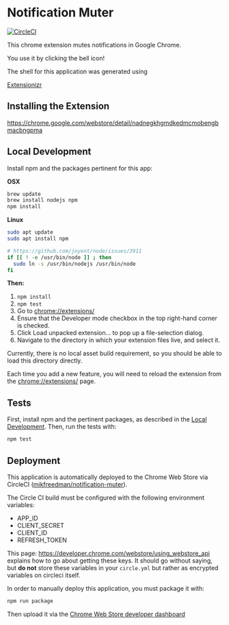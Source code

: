 # Notification Muter

[![CircleCI](https://circleci.com/gh/mikfreedman/notification-muter.svg?style=svg)](https://circleci.com/gh/mikfreedman/notification-muter)

This chrome extension mutes notifications in Google Chrome. 

You use it by clicking the bell icon!

The shell for this application was generated using

[Extensionizr](http://extensionizr.com)

## Installing the Extension

https://chrome.google.com/webstore/detail/nadnegkhgmdkedmcmobengbmacbngpma

## Local Development

Install npm and the packages pertinent for this app:

__OSX__

```bash
brew update
brew install nodejs npm
npm install
```

__Linux__

``` bash
sudo apt update
sudo apt install npm

# https://github.com/joyent/node/issues/3911
if [[ ! -e /usr/bin/node ]] ; then
  sudo ln -s /usr/bin/nodejs /usr/bin/node
fi
```


__Then:__

1. `npm install`
1. `npm test`
1. Go to [chrome://extensions/](chrome://extensions/)
1. Ensure that the Developer mode checkbox in the top right-hand corner is checked.
1. Click Load unpacked extension… to pop up a file-selection dialog.
1. Navigate to the directory in which your extension files live, and select it.

Currently, there is no local asset build requirement, so you should be able to load this directory directly.

Each time you add a new feature, you will need to reload the extension from the [chrome://extensions/](chrome://extensions/) page.

## Tests

First, install npm and the pertinent packages, as described in the [Local Development](#local-development). Then, run the tests with:

```bash
npm test
```

## Deployment

This application is automatically deployed to the Chrome Web Store via CircleCI ([mikfreedman/notification-muter](https://circleci.com/gh/mikfreedman/notification-muter)).

The Circle CI build must be configured with the following environment variables:

* APP_ID
* CLIENT_SECRET
* CLIENT_ID
* REFRESH_TOKEN

This page: https://developer.chrome.com/webstore/using_webstore_api explains how to go about getting these keys. It should go without saying, but **do not** store these variables in your `circle.yml` but rather as encrypted variables on circleci itself.

In order to manually deploy this application, you must package it with:

```bash
npm run package
```
Then upload it via the [Chrome Web Store developer dashboard](https://chrome.google.com/webstore/developer/dashboard)
